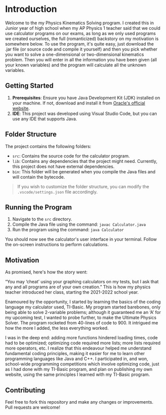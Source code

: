 # Introduction

Welcome to the my Physics Kinematics Solving program. I created this in Junior year of high school when my AP Physics 1 teacher said that we could use calculator programs on our exams, as long as we only used programs we created ourselves, the full (romanticized) backstory on my motivation is somewhere below. To use the program, it's quite easy, just download the .jar file (or source code and compile it yourself) and then you pick whether you want to solve a one-dimensional or two-dimensional kinematics problem. Then you will enter in all the information you have been given (all your known variables) and the program will calculate all the unknown variables.


## Getting Started

1. **Prerequisites**: Ensure you have Java Development Kit (JDK) installed on your machine. If not, download and install it from [Oracle's official website](https://www.oracle.com/java/technologies/javase-jdk11-downloads.html).
2. **IDE**: This project was developed using Visual Studio Code, but you can use any IDE that supports Java.

## Folder Structure

The project contains the following folders:

- `src`: Contains the source code for the calculator program.
- `lib`: Contains any dependencies that the project might need. Currently, this project does not have external dependencies.
- `bin`: This folder will be generated when you compile the Java files and will contain the bytecode.

> If you wish to customize the folder structure, you can modify the `.vscode/settings.json` file accordingly.

## Running the Program

1. Navigate to the `src` directory.
2. Compile the Java file using the command: `javac Calculator.java`
3. Run the program using the command: `java Calculator`

You should now see the calculator's user interface in your terminal. Follow the on-screen instructions to perform calculations.


## Motivation
As promised, here's how the story went:

“You may ‘cheat’ using your graphing calculators on my tests, but I ask that any and all programs are of your own creation.” This is how my physics teacher introduced her class, starting the 2021-2022 school year. 

Enamoured by the opportunity, I started by learning the basics of the coding language my calculator used, TI-Basic. My program started barebones, only being able to solve 2-variable problems; although it guaranteed me an ‘A’ for my upcoming test, I wanted to probe further, to make the Ultimate Physics Solver. The program rocketed from 40-lines of code to 900. It intrigued me how the more I added, the less everything worked.

I was in the deep end: adding more functions hindered loading times, code had to be optimized; optimizing code required more lists; more lists required more operators, etc. I realize that this endeavour helped me understand fundamental coding principles, making it easier for me to learn other programming languages like Java and C++. I participated in, and won, school-wide programming competitions which involve optimizing code, just as I had done with my TI-Basic program, and plan on publishing my own website, using the same principles I learned with my TI-Basic program.

## Contributing

Feel free to fork this repository and make any changes or improvements. Pull requests are welcome!
